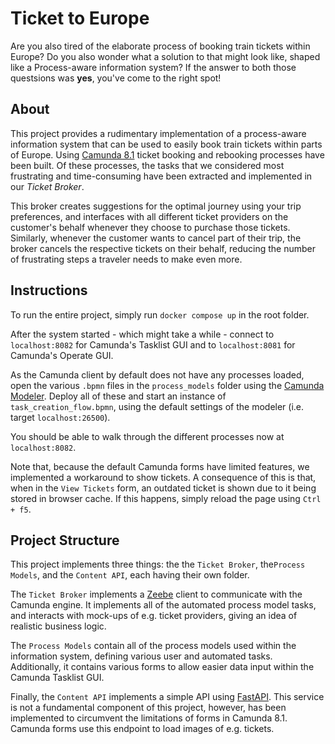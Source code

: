 # Ticket to Europe

Are you also tired of the elaborate process of booking train tickets within Europe?
Do you also wonder what a solution to that might look like, shaped like a Process-aware information system?
If the answer to both those questsions was **yes**, you've come to the right spot!

## About

This project provides a rudimentary implementation of a process-aware information system that can be used to easily book train tickets within parts of Europe.
Using [Camunda 8.1](https://camunda.com/platform/) ticket booking and rebooking processes have been built.
Of these processes, the tasks that we considered most frustrating and time-consuming have been extracted and implemented in our _Ticket Broker_.

This broker creates suggestions for the optimal journey using your trip preferences, and interfaces with all different ticket providers on the customer's behalf whenever they choose to purchase those tickets.
Similarly, whenever the customer wants to cancel part of their trip, the broker cancels the respective tickets on their behalf, reducing the number of frustrating steps a traveler needs to make even more.

## Instructions

To run the entire project, simply run ``docker compose up`` in the root folder.

After the system started - which might take a while - connect to ``localhost:8082`` for Camunda's Tasklist GUI and to ``localhost:8081`` for Camunda's Operate GUI.

As the Camunda client by default does not have any processes loaded, open the various ``.bpmn`` files in the ``process_models`` folder using the [Camunda Modeler](https://camunda.com/download/modeler/).
Deploy all of these and start an instance of ``task_creation_flow.bpmn``, using the default settings of the modeler (i.e. target ``localhost:26500``).

You should be able to walk through the different processes now at ``localhost:8082``.

Note that, because the default Camunda forms have limited features, we implemented a workaround to show tickets.
A consequence of this is that, when in the ``View Tickets`` form, an outdated ticket is shown due to it being stored in browser cache.
If this happens, simply reload the page using ``Ctrl + f5``.

## Project Structure

This project implements three things: the the ``Ticket Broker``, the``Process Models``, and the ``Content API``, each having their own folder.

The ``Ticket Broker`` implements a [Zeebe](https://camunda.com/platform/zeebe/) client to communicate with the Camunda engine.
It implements all of the automated process model tasks, and interacts with mock-ups of e.g. ticket providers, giving an idea of realistic business logic.

The ``Process Models`` contain all of the process models used within the information system, defining various user and automated tasks.
Additionally, it contains various forms to allow easier data input within the Camunda Tasklist GUI.

Finally, the ``Content API`` implements a simple API using [FastAPI](https://fastapi.tiangolo.com/).
This service is not a fundamental component of this project, however, has been implemented to circumvent the limitations of forms in Camunda 8.1.
Camunda forms use this endpoint to load images of e.g. tickets.
